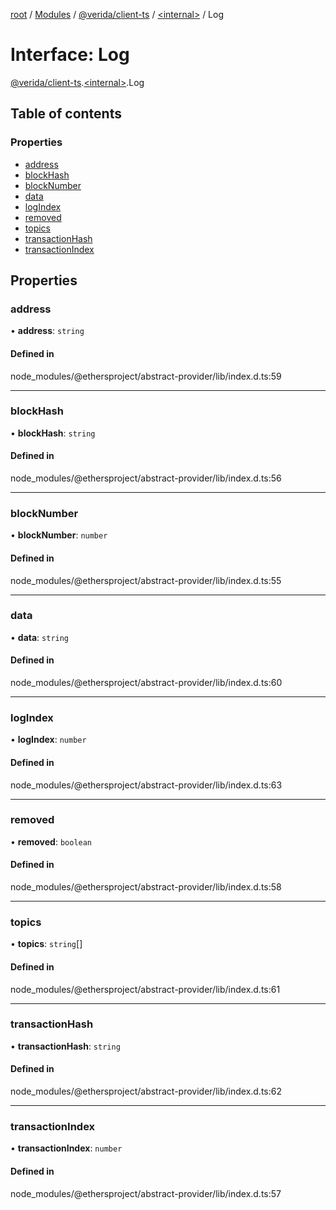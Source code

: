 [root](../README.md) / [Modules](../modules.md) / [@verida/client-ts](../modules/verida_client_ts.md) / [<internal\>](../modules/verida_client_ts._internal_.md) / Log

# Interface: Log

[@verida/client-ts](../modules/verida_client_ts.md).[<internal\>](../modules/verida_client_ts._internal_.md).Log

## Table of contents

### Properties

- [address](verida_client_ts._internal_.Log.md#address)
- [blockHash](verida_client_ts._internal_.Log.md#blockhash)
- [blockNumber](verida_client_ts._internal_.Log.md#blocknumber)
- [data](verida_client_ts._internal_.Log.md#data)
- [logIndex](verida_client_ts._internal_.Log.md#logindex)
- [removed](verida_client_ts._internal_.Log.md#removed)
- [topics](verida_client_ts._internal_.Log.md#topics)
- [transactionHash](verida_client_ts._internal_.Log.md#transactionhash)
- [transactionIndex](verida_client_ts._internal_.Log.md#transactionindex)

## Properties

### address

• **address**: `string`

#### Defined in

node_modules/@ethersproject/abstract-provider/lib/index.d.ts:59

___

### blockHash

• **blockHash**: `string`

#### Defined in

node_modules/@ethersproject/abstract-provider/lib/index.d.ts:56

___

### blockNumber

• **blockNumber**: `number`

#### Defined in

node_modules/@ethersproject/abstract-provider/lib/index.d.ts:55

___

### data

• **data**: `string`

#### Defined in

node_modules/@ethersproject/abstract-provider/lib/index.d.ts:60

___

### logIndex

• **logIndex**: `number`

#### Defined in

node_modules/@ethersproject/abstract-provider/lib/index.d.ts:63

___

### removed

• **removed**: `boolean`

#### Defined in

node_modules/@ethersproject/abstract-provider/lib/index.d.ts:58

___

### topics

• **topics**: `string`[]

#### Defined in

node_modules/@ethersproject/abstract-provider/lib/index.d.ts:61

___

### transactionHash

• **transactionHash**: `string`

#### Defined in

node_modules/@ethersproject/abstract-provider/lib/index.d.ts:62

___

### transactionIndex

• **transactionIndex**: `number`

#### Defined in

node_modules/@ethersproject/abstract-provider/lib/index.d.ts:57
